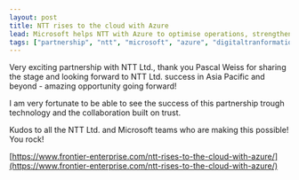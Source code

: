 ```yaml
---
layout: post
title: NTT rises to the cloud with Azure
lead: Microsoft helps NTT with Azure to optimise operations, strengthen security, and use advanced AI models for cloud migration.
tags: ["partnership", "ntt", "microsoft", "azure", "digitaltranformation", "cloudtransformation"]
---
```


Very exciting partnership with NTT Ltd., thank you Pascal Weiss for sharing the stage and looking forward to NTT Ltd. success in Asia Pacific and beyond - amazing opportunity going forward!

I am very fortunate to be able to see the success of this partnership trough technology and the collaboration built on trust.

Kudos to all the NTT Ltd. and Microsoft teams who are making this possible! You rock!

[https://www.frontier-enterprise.com/ntt-rises-to-the-cloud-with-azure/](https://www.frontier-enterprise.com/ntt-rises-to-the-cloud-with-azure/)
